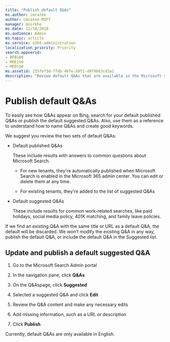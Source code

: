 ```yaml
---
title: "Publish default Q&As"
ms.author: cmcatee
author: cmcatee-MSFT
manager: mnirkhe
ms.date: 12/18/2018
ms.audience: Admin
ms.topic: article
ms.service: o365-administration
localization_priority: Priority
search.appverid:
- BFB160
- MOE150
- MED150
ms.assetid: 235fef3d-7fdb-46fe-b9f1-d8f8803cd2a2
description: "Review default Q&As that are available in the Microsoft Search Admin portal"
---
```


# Publish default Q&As

To easily see how Q&As appear on Bing, search for your default published Q&As or publish the default suggested Q&As. Also, use them as a reference to understand how to name Q&As and create good keywords.
  
We suggest you review the two sets of default Q&As:
  
- Default published Q&As
    
    These include results with answers to common questions about Microsoft Search.
    
  - For new tenants, they're automatically published when Microsoft Search is enabled in the Microsoft 365 admin center. You can edit or delete them at any time.
    
  - For existing tenants, they're added to the list of suggested Q&As
    
- Default suggested Q&As
    
    These include results for common work-related searches, like paid holidays, social media policy, 401K matching, and family leave policies.
    
If we find an existing Q&A with the same title or URL as a default Q&A, the default will be discarded. We won't modify the existing Q&A in any way, publish the default Q&A, or include the default Q&A in the Suggested list.
  
## Update and publish a default suggested Q&A

1. Go to the Microsoft Search Admin portal
    
2. In the navigation pane, click **Q&As**
    
3. On the Q&Aspage, click **Suggested**
    
4. Selected a suggested Q&A and click **Edit**
    
5. Review the Q&A content and make any necessary edits
    
6. Add missing information, such as a URL or description
    
7. Click **Publish**
    
Currently, default Q&As are only available in English. 

  

